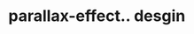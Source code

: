 # parallax-effect.. desgin                                                                                                                                                                                                                                                                                                                                                                                              
